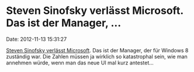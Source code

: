 Steven Sinofsky verlässt Microsoft. Das ist der Manager, \...
=============================================================

Date: 2012-11-13 15:31:27

[Steven Sinofsky verlässt
Microsoft](http://www.computerworld.com/s/article/9233527/Windows_head_Steven_Sinofsky_to_leave_Microsoft).
Das ist der Manager, der für Windows 8 zuständig war. Die Zahlen müssen
ja wirklich so katastrophal sein, wie man annehmen würde, wenn man das
neue UI mal kurz antestet\...

